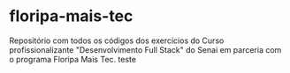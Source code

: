 # floripa-mais-tec
Repositório com todos os códigos dos exercícios do Curso profissionalizante "Desenvolvimento Full Stack" do Senai em parceria com o programa Floripa Mais Tec.
teste
